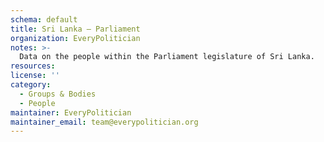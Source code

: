 ```yaml
---
schema: default
title: Sri Lanka — Parliament
organization: EveryPolitician
notes: >-
  Data on the people within the Parliament legislature of Sri Lanka.
resources:
license: ''
category:
  - Groups & Bodies
  - People
maintainer: EveryPolitician
maintainer_email: team@everypolitician.org
---
```

